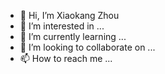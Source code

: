 - 👋 Hi, I’m Xiaokang Zhou
- 👀 I’m interested in ...
- 🌱 I’m currently learning ...
- 💞️ I’m looking to collaborate on ...
- 📫 How to reach me ...

<!---
XiaokangDemo/XiaokangDemo is a ✨ special ✨ repository because its `README.md` (this file) appears on your GitHub profile.
You can click the Preview link to take a look at your changes.
--->
